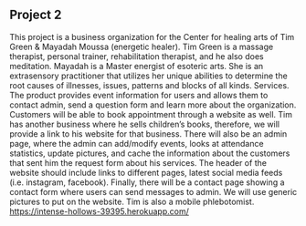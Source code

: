 ## Project 2

This project is a business organization for the Center for healing arts of Tim Green & Mayadah Moussa (energetic healer). Tim Green is a massage therapist, personal trainer, rehabilitation therapist, and he also does meditation. Mayadah is a Master energist of esoteric arts. She is an extrasensory practitioner that utilizes her unique abilities to determine the root causes of illnesses, issues, patterns and blocks of all kinds. Services. The product provides event information for users and allows them to contact admin, send a question form and learn more about the organization. Customers will be able to book appointment through a website as well. Tim has another business where he sells children’s books, therefore, we will provide a link to his website for that business. There will also be an admin page, where the admin can add/modify events, looks at attendance statistics, update pictures, and cache the information about the customers that sent him the request form about his services. The header of the website should include links to different pages, latest social media feeds (i.e. instagram, facebook). Finally, there will be a contact page showing a contact form where users can send messages to admin. We will use generic pictures to put on the website. Tim is also a mobile phlebotomist.
https://intense-hollows-39395.herokuapp.com/
